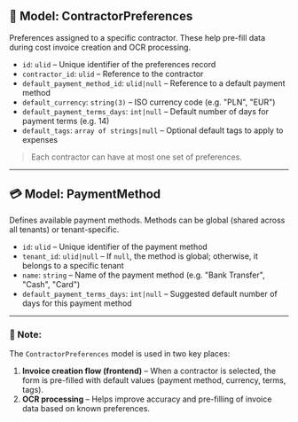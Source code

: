 ## 🧾 Model: ContractorPreferences

Preferences assigned to a specific contractor. These help pre-fill data during cost invoice creation and OCR processing.

- `id`: `ulid` – Unique identifier of the preferences record
- `contractor_id`: `ulid` – Reference to the contractor
- `default_payment_method_id`: `ulid|null` – Reference to a default payment method
- `default_currency`: `string(3)` – ISO currency code (e.g. "PLN", "EUR")
- `default_payment_terms_days`: `int|null` – Default number of days for payment terms (e.g. 14)
- `default_tags`: `array of strings|null` – Optional default tags to apply to expenses

> Each contractor can have at most one set of preferences.

---

## 💳 Model: PaymentMethod

Defines available payment methods. Methods can be global (shared across all tenants) or tenant-specific.

- `id`: `ulid` – Unique identifier of the payment method
- `tenant_id`: `ulid|null` – If `null`, the method is global; otherwise, it belongs to a specific tenant
- `name`: `string` – Name of the payment method (e.g. "Bank Transfer", "Cash", "Card")
- `default_payment_terms_days`: `int|null` – Suggested default number of days for this payment method

---

### 📝 Note:

The `ContractorPreferences` model is used in two key places:

1. **Invoice creation flow (frontend)** – When a contractor is selected, the form is pre-filled with default values (payment method, currency, terms, tags).
2. **OCR processing** – Helps improve accuracy and pre-filling of invoice data based on known preferences.